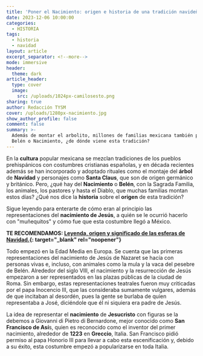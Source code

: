 ```yaml
---
title: 'Poner el Nacimiento: origen e historia de una tradición navideña en México'
date: 2023-12-06 10:00:00
categories:
  - HISTORIA
tags:
  - historia
  - navidad
layout: article
excerpt_separator: <!--more-->
mode: immersive
header:
  theme: dark
article_header:
  type: cover
  image:
    src: /uploads/1024px-camilosesto.png
sharing: true
author: Redacción TYSM
cover: /uploads/1280px-nacimiento.jpg
show_author_profile: false
comment: false
summary: >-
  Además de montar el arbolito, millones de familias mexicana también ponen el
  Belén o Nacimiento, ¿de dónde viene esta tradición?
---
```

En la **cultura** popular mexicana se mezclan tradiciones de los pueblos prehispánicos con costumbres cristianas españolas, y en década recientes además se han incorporado y adoptado rituales como el montaje del **árbol** de **Navidad** y personajes como **Santa Claus**, que son de origen germánico y británico. Pero, ¿qué hay del **Nacimiento** o **Belén**, con la Sagrada Familia, los animales, los pastores y hasta el Diablo, que muchas familias montan estos días? ¿Qué nos dice la **historia** sobre el **origen** de esta tradición?

Sigue leyendo para enterarte de cómo eran al principio las representaciones del **nacimiento de Jesús**, a quién se le ocurrió hacerlo con "muñequitos" y cómo fue que esta costumbre llegó a México.

**TE RECOMENDAMOS: [Leyenda, origen y significado de las esferas de Navidad.](https://blog.tonoysumariachi.com/mundo/2023/11/29/leyenda-origen-y-significado-de-las-esferas-de-navidad.html){: target="_blank" rel="noopener"}**

Todo empezó en la Edad Media en Europa. Se cuenta que las primeras representaciones del nacimiento de Jesús de Nazaret se hacía con personas vivas e, incluso, con animales como la mula y la vaca del pesebre de Belén. Alrededor del siglo VIII, el nacimiento y la resurrección de Jesús empezaron a ser representados en las plazas públicas de la ciudad de Roma. Sin embargo, estas representaciones teatrales fueron muy criticadas por el papa Inocencio III, que las consideraba sumamente vulgares, además de que incitaban al desordén, pues la gente se burlaba de quien representaba a José, diciéndole que él ni siquiera era padre de Jesús.

La idea de representar el **nacimiento** de **Jesucristo** con figuras se la debemos a Giovanni di Pietro di Bernardone, mejor conocido como&nbsp;**San Francisco de Así**s, quien es reconocido como el inventor del primer nacimiento, alrededor de&nbsp;**1223**&nbsp;en&nbsp;**Greccio**, Italia. San Francisco pidió permiso al papa Honorio III para llevar a cabo esta escenificación y, debido a su éxito, esta costumbre empezó a popularizarse en toda Italia.